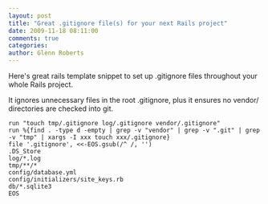 ```yaml
---
layout: post
title: "Great .gitignore file(s) for your next Rails project"
date: 2009-11-18 08:11:00
comments: true
categories:
author: Glenn Roberts
---
```


Here's great rails template snippet to set up .gitignore files throughout your whole Rails project.

It ignores unnecessary files in the root .gitignore, plus it ensures no vendor/ directories are checked into git.

    run "touch tmp/.gitignore log/.gitignore vendor/.gitignore"
    run %{find . -type d -empty | grep -v "vendor" | grep -v ".git" | grep -v "tmp" | xargs -I xxx touch xxx/.gitignore}
    file '.gitignore', <<-EOS.gsub(/^ /, '')
    .DS_Store
    log/*.log
    tmp/**/*
    config/database.yml
    config/initializers/site_keys.rb
    db/*.sqlite3
    EOS
